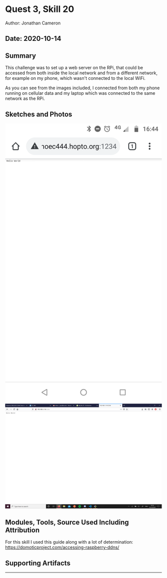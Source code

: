 #  Quest 3, Skill 20

Author: Jonathan Cameron

Date: 2020-10-14
-----

## Summary
This challenge was to set up a web server on the RPi, that could be accessed from both inside the local network and from a different network, for example on my phone, which wasn't connected to the local WiFi.

As you can see from the images included, I connected from both my phone running on cellular data and my laptop which was connected to the same network as the RPi.


## Sketches and Photos
![image info](./images/jonoec444port1234.png)
![image info](./images/jonoec444port1234local.png)

## Modules, Tools, Source Used Including Attribution
For this skill I used this guide along with a lot of determination:
https://domoticproject.com/accessing-raspberry-ddns/

## Supporting Artifacts


-----
